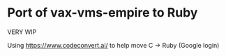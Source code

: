 # Port of vax-vms-empire to Ruby

VERY WIP

Using https://www.codeconvert.ai/ to help move C -> Ruby (Google login)

